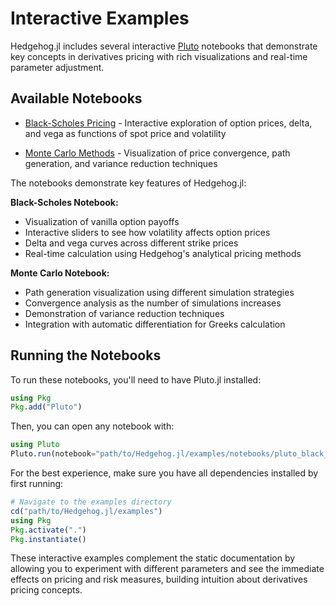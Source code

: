 # Interactive Examples

Hedgehog.jl includes several interactive [Pluto](https://github.com/fonsp/Pluto.jl) notebooks that demonstrate key concepts in derivatives pricing with rich visualizations and real-time parameter adjustment.

## Available Notebooks

- [Black-Scholes Pricing](https://github.com/aleCombi/Hedgehog.jl/blob/master/examples/notebooks/pluto_black_scholes.jl) - Interactive exploration of option prices, delta, and vega as functions of spot price and volatility
  
- [Monte Carlo Methods](https://github.com/aleCombi/Hedgehog.jl/blob/master/examples/notebooks/pluto_montecarlo.jl) - Visualization of price convergence, path generation, and variance reduction techniques

The notebooks demonstrate key features of Hedgehog.jl:

**Black-Scholes Notebook:**
- Visualization of vanilla option payoffs
- Interactive sliders to see how volatility affects option prices
- Delta and vega curves across different strike prices
- Real-time calculation using Hedgehog's analytical pricing methods

**Monte Carlo Notebook:**
- Path generation visualization using different simulation strategies
- Convergence analysis as the number of simulations increases
- Demonstration of variance reduction techniques
- Integration with automatic differentiation for Greeks calculation

## Running the Notebooks

To run these notebooks, you'll need to have Pluto.jl installed:

```julia
using Pkg
Pkg.add("Pluto")
```

Then, you can open any notebook with:

```julia
using Pluto
Pluto.run(notebook="path/to/Hedgehog.jl/examples/notebooks/pluto_black_scholes.jl")
```

For the best experience, make sure you have all dependencies installed by first running:

```julia
# Navigate to the examples directory
cd("path/to/Hedgehog.jl/examples")
using Pkg
Pkg.activate(".")
Pkg.instantiate()
```

These interactive examples complement the static documentation by allowing you to experiment with different parameters and see the immediate effects on pricing and risk measures, building intuition about derivatives pricing concepts.